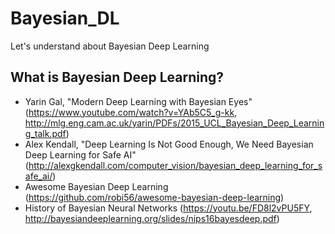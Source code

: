 # Bayesian_DL
Let's understand about Bayesian Deep Learning

## What is Bayesian Deep Learning?

- Yarin Gal, "Modern Deep Learning with Bayesian Eyes" (https://www.youtube.com/watch?v=YAb5C5_g-kk, http://mlg.eng.cam.ac.uk/yarin/PDFs/2015_UCL_Bayesian_Deep_Learning_talk.pdf)
- Alex Kendall, "Deep Learning Is Not Good Enough, We Need Bayesian Deep Learning for Safe AI" (http://alexgkendall.com/computer_vision/bayesian_deep_learning_for_safe_ai/) 
- Awesome Bayesian Deep Learning (https://github.com/robi56/awesome-bayesian-deep-learning)
- History of Bayesian Neural Networks (https://youtu.be/FD8l2vPU5FY, http://bayesiandeeplearning.org/slides/nips16bayesdeep.pdf)
